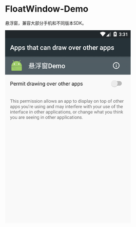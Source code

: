 # FloatWindow-Demo
悬浮窗，兼容大部分手机和不同版本SDK。

![img](https://github.com/liuleshuai/FloatWindow-Demo/raw/master/1.gif)
